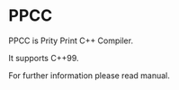 # PPCC

  PPCC is Prity Print C++ Compiler.
  
  It supports C++99.
  
  For further information please read manual.
